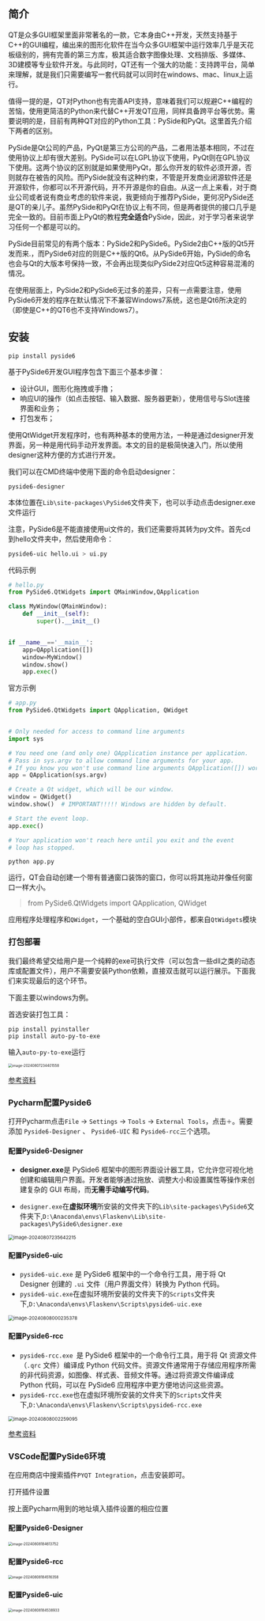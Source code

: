## 简介

QT是众多GUI框架里面非常著名的一款，它本身由C++开发，天然支持基于C++的GUI编程，编出来的图形化软件在当今众多GUI框架中运行效率几乎是天花板级别的，拥有完善的第三方库，极其适合数字图像处理、文档排版、多媒体、3D建模等专业软件开发。与此同时，QT还有一个强大的功能：支持跨平台，简单来理解，就是我们只需要编写一套代码就可以同时在windows、mac、linux上运行。

值得一提的是，QT对Python也有完善API支持，意味着我们可以规避C++编程的苦恼，使用更简洁的Python来代替C++开发QT应用，同样具备跨平台等优势。需要说明的是，目前有两种QT对应的Python工具：PySide和PyQt。这里首先介绍下两者的区别。

PySide是Qt公司的产品，PyQt是第三方公司的产品，二者用法基本相同，不过在使用协议上却有很大差别。PySide可以在LGPL协议下使用，PyQt则在GPL协议下使用。这两个协议的区别就是如果使用PyQt，那么你开发的软件必须开源，否则就存在被告的风险。而PySide就没有这种约束，不管是开发商业闭源软件还是开源软件，你都可以不开源代码，开不开源是你的自由。从这一点上来看，对于商业公司或者说有商业考虑的软件来说，我更倾向于推荐PySide，更何况PySide还是QT的亲儿子。虽然PySide和PyQt在协议上有不同，但是两者提供的接口几乎是完全一致的。目前市面上PyQt的教程**完全适合**PySide，因此，对于学习者来说学习任何一个都是可以的。

PySide目前常见的有两个版本：PySide2和PySide6。PySide2由C++版的Qt5开发而来.，而PySide6对应的则是C++版的Qt6。从PySide6开始，PySide的命名也会与Qt的大版本号保持一致，不会再出现类似PySide2对应Qt5这种容易混淆的情况。

在使用层面上，PySide2和PySide6无过多的差异，只有一点需要注意，使用PySide6开发的程序在默认情况下不兼容Windows7系统，这也是Qt6所决定的（即使是C++的QT6也不支持Windows7）。


## 安装

```shell
pip install pyside6
```



基于PySide6开发GUI程序包含下面三个基本步骤：

- 设计GUI，图形化拖拽或手撸；
- 响应UI的操作（如点击按钮、输入数据、服务器更新），使用信号与Slot连接界面和业务；
- 打包发布；



使用QtWidget开发程序时，也有两种基本的使用方法，一种是通过designer开发界面，另一种是用代码手动开发界面。本文的目的是极简快速入门，所以使用designer这种方便的方式进行开发。

我们可以在CMD终端中使用下面的命令启动designer：

```shell
pyside6-designer
```

本体位置在`Lib\site-packages\PySide6`文件夹下，也可以手动点击designer.exe文件运行



注意，PySide6是不能直接使用ui文件的，我们还需要将其转为py文件。首先cd到hello文件夹中，然后使用命令：

```bash
pyside6-uic hello.ui > ui.py
```

代码示例

```python
# hello.py
from PySide6.QtWidgets import QMainWindow,QApplication

class MyWindow(QMainWindow):
    def __init__(self):
        super().__init__()


if __name__=='__main__':
    app=QApplication([])
    window=MyWindow()
    window.show()
    app.exec()
```



官方示例

```python
# app.py
from PySide6.QtWidgets import QApplication, QWidget


# Only needed for access to command line arguments
import sys

# You need one (and only one) QApplication instance per application.
# Pass in sys.argv to allow command line arguments for your app.
# If you know you won't use command line arguments QApplication([]) works too.
app = QApplication(sys.argv)

# Create a Qt widget, which will be our window.
window = QWidget()
window.show()  # IMPORTANT!!!!! Windows are hidden by default.

# Start the event loop.
app.exec()

# Your application won't reach here until you exit and the event
# loop has stopped.
```



```shell
python app.py
```

运行，QT会自动创建一个带有普通窗口装饰的窗口，你可以将其拖动并像任何窗口一样大小。


> from PySide6.QtWidgets import QApplication, QWidget


应用程序处理程序和`QWidget`，一个基础的空白GUI小部件，都来自`QtWidgets`模块





### 打包部署

我们最终希望交给用户是一个纯粹的exe可执行文件（可以包含一些dll之类的动态库或配置文件），用户不需要安装Python依赖，直接双击就可以运行展示。下面我们来实现最后的这个环节。

下面主要以windows为例。

首选安装打包工具：

```shell
pip install pyinstaller 
pip install auto-py-to-exe
```



输入`auto-py-to-exe`运行

<img src="https://raw.githubusercontent.com/yzl-eng/blogImage/main/img/202408072344665.png" alt="image-20240807234401558" style="zoom: 50%;" />

[参考资料](https://blog.csdn.net/qianbin3200896/article/details/126947934)



### Pycharm配置Pyside6

打开Pycharm点击`File` -> `Settings` -> `Tools` -> `External Tools`，点击`＋`。需要添加 `Pyside6-Designer` 、 `Pyside6-UIC` 和 `Pyside6-rcc`三个选项。

#### 配置Pyside6-Designer

- **designer.exe**是 PySide6 框架中的图形界面设计器工具，它允许您可视化地创建和编辑用户界面。开发者能够通过拖放、调整大小和设置属性等操作来创建复杂的 GUI 布局，而**无需手动编写代码**。

- `designer.exe`在**虚拟环境**所安装的文件夹下的`Lib\site-packages\PySide6`文件夹下,`D:\Anaconda\envs\Flaskenv\Lib\site-packages\PySide6\designer.exe`

<img src="https://raw.githubusercontent.com/yzl-eng/blogImage/main/img/202408072356264.png" alt="image-20240807235642215" style="zoom:67%;" />

#### 配置Pyside6-uic

- `pyside6-uic.exe` 是 PySide6 框架中的一个命令行工具，用于将 Qt Designer 创建的 `.ui` 文件（用户界面文件）转换为 Python 代码。
- `pyside6-uic.exe`在虚拟环境所安装的文件夹下的`Scripts`文件夹下,`D:\Anaconda\envs\Flaskenv\Scripts\pyside6-uic.exe`

<img src="https://raw.githubusercontent.com/yzl-eng/blogImage/main/img/202408080035178.png" alt="image-20240808000235378" style="zoom:67%;" />

#### 配置Pyside6-rcc

- `pyside6-rcc.exe `是 PySide6 框架中的一个命令行工具，用于将 Qt 资源文件（`.qrc` 文件）编译成 Python 代码文件。资源文件通常用于存储应用程序所需的非代码资源，如图像、样式表、音频文件等。通过将资源文件编译成 Python 代码，可以在 PySide6 应用程序中更方便地访问这些资源。
- `pyside6-rcc.exe`也在虚拟环境所安装的文件夹下的`Scripts`文件夹下,`D:\Anaconda\envs\Flaskenv\Scripts\pyside6-rcc.exe`

<img src="https://raw.githubusercontent.com/yzl-eng/blogImage/main/img/202408080035514.png" alt="image-20240808002259095" style="zoom:67%;" />

[参考资料](https://blog.csdn.net/qq_45062768/article/details/132357617)



### VSCode配置PySide6环境

在应用商店中搜索插件`PYQT Integration`，点击安装即可。

打开插件设置

按上面Pycharm用到的地址填入插件设置的相应位置

#### 配置Pyside6-Designer

<img src="https://raw.githubusercontent.com/yzl-eng/blogImage/main/img/202408081846794.png" alt="image-20240808184613752" style="zoom:50%;" />

#### 配置Pyside6-rcc

<img src="https://raw.githubusercontent.com/yzl-eng/blogImage/main/img/202408081845483.png" alt="image-20240808184516358" style="zoom: 50%;" />

#### 配置Pyside6-uic

<img src="https://raw.githubusercontent.com/yzl-eng/blogImage/main/img/202408081845982.png" alt="image-20240808184538933" style="zoom:50%;" />



